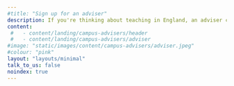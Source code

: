 ```yaml
---
#title: "Sign up for an adviser"
description: If you're thinking about teaching in England, an adviser can offer free one-to-one support as little or as often as you need it.
content:
 #   - content/landing/campus-advisers/header
 #   - content/landing/campus-advisers/adviser
#image: "static/images/content/campus-advisers/adviser.jpeg"
#colour: "pink"
layout: "layouts/minimal"
talk_to_us: false
noindex: true
---
```

